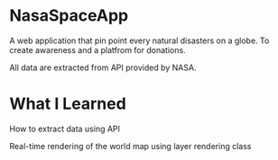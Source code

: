 # NasaSpaceApp

A web application that pin point every natural disasters on a globe. To create awareness and a platfrom for donations. 

All data are extracted from API provided by NASA. 

# What I Learned 

How to extract data using API 

Real-time rendering of the world map using layer rendering class 

